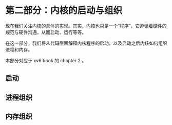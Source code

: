# 第二部分：内核的启动与组织

现在我们关注内核的具体的实现。其实，内核也只是一个“程序”，它遵循着硬件的规范与硬件沟通，从而启动、运行等等。

在这一部分，我们将从代码层面解释内核程序的启动，以及启动之后内核如何组织进程和内存。

本部分对应于 xv6 book 的 chapter 2 。

## 启动

## 进程组织

## 内存组织